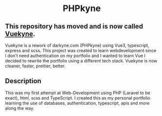 <div align=center>
    <h1>PHPkyne</h1>
</div>

## This repository has moved and is now called [Vuekyne](https://github.com/xdarkyne/vuekyne). 
Vuekyne is a rework of darkyne.com (PHPkyne) using Vue3, typescript, express and scss. This project was created to learn webdevelopment since I don't need authentication on my portfolio and I wanted to learn Vue I decided to rewrite the portfolio using a different tech stack. Vuekyne is now cleaner, faster, prettier, better. 

## Description
This was my first attempt at Web-Development using PHP (Laravel to be exact), html, scss and TypeScript. I created this as my personal portfolio learning the use of databases, authentication, typescript, apis and more along the way.
